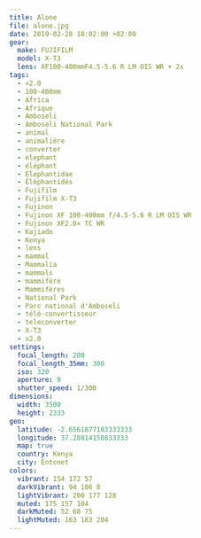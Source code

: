 ```yaml
---
title: Alone
file: alone.jpg
date: 2019-02-28 18:02:00 +02:00
gear:
  make: FUJIFILM
  model: X-T3
  lens: XF100-400mmF4.5-5.6 R LM OIS WR + 2x
tags:
  - ×2.0
  - 100-400mm
  - Africa
  - Afrique
  - Amboseli
  - Amboseli National Park
  - animal
  - animalière
  - converter
  - elephant
  - éléphant
  - Elephantidae
  - Éléphantidés
  - Fujifilm
  - Fujifilm X-T3
  - Fujinon
  - Fujinon XF 100-400mm f/4.5-5.6 R LM OIS WR
  - Fujinon XF2.0× TC WR
  - Kajiado
  - Kenya
  - lens
  - mammal
  - Mammalia
  - mammals
  - mammifère
  - Mammifères
  - National Park
  - Parc national d'Amboseli
  - télé-convertisseur
  - teleconverter
  - X-T3
  - x2.0
settings:
  focal_length: 200
  focal_length_35mm: 300
  iso: 320
  aperture: 9
  shutter_speed: 1/300
dimensions:
  width: 3500
  height: 2333
geo:
  latitude: -2.6561877183333333
  longitude: 37.28814150833333
  map: true
  country: Kenya
  city: Entonet
colors:
  vibrant: 154 172 57
  darkVibrant: 94 106 8
  lightVibrant: 200 177 128
  muted: 175 157 104
  darkMuted: 52 68 75
  lightMuted: 163 183 204
---
```



